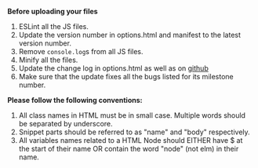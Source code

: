 **Before uploading your files**  
1. ESLint all the JS files.  
2. Update the version number in options.html and manifest to the latest version number.  
3. Remove `console.log`s from all JS files.  
4. Minify all the files.
5. Update the change log in options.html as well as on [github](https://github.com/GaurangTandon/ProKeys/edit/master/change_log.md)
6. Make sure that the update fixes all the bugs listed for its milestone number.

**Please follow the following conventions:**

1. All class names in HTML must be in small case. Multiple words should be separated by underscore.
2. Snippet parts should be referred to as "name" and "body" respectively.
3. All variables names related to a HTML Node should EITHER have $ at the start of their name OR contain the word "node" (not elm) in their name.
